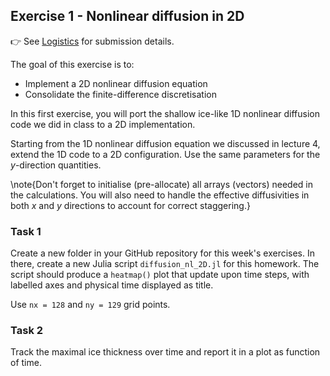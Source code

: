 <!--This file was generated, do not modify it.-->
## Exercise 1 - **Nonlinear diffusion in 2D**

👉 See [Logistics](/logistics/#submission) for submission details.

The goal of this exercise is to:
- Implement a 2D nonlinear diffusion equation
- Consolidate the finite-difference discretisation

In this first exercise, you will port the shallow ice-like 1D nonlinear diffusion code we did in class to a 2D implementation.

Starting from the 1D nonlinear diffusion equation we discussed in lecture 4, extend the 1D code to a 2D configuration. Use the same parameters for the $y$-direction quantities.

\note{Don't forget to initialise (pre-allocate) all arrays (vectors) needed in the calculations. You will also need to handle the effective diffusivities in both $x$ and $y$ directions to account for correct staggering.}

### Task 1

Create a new folder in your GitHub repository for this week's exercises. In there, create a new Julia script `diffusion_nl_2D.jl` for this homework. The script should produce a `heatmap()` plot that update upon time steps, with labelled axes and physical time displayed as title.

Use `nx = 128` and `ny = 129` grid points.

### Task 2

Track the maximal ice thickness over time and report it in a plot as function of time.

